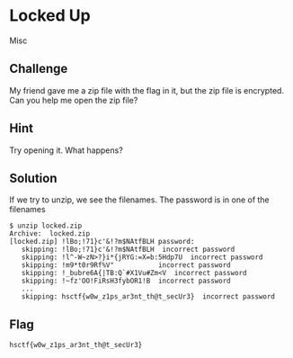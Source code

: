 # Locked Up
Misc

## Challenge 
My friend gave me a zip file with the flag in it, but the zip file is encrypted. Can you help me open the zip file?

## Hint
Try opening it. What happens?

## Solution

If we try to unzip, we see the filenames. The password is in one of the filenames

    $ unzip locked.zip 
    Archive:  locked.zip
    [locked.zip] !lBo;!71}c'&!?m$NAtfBLH password: 
       skipping: !lBo;!71}c'&!?m$NAtfBLH  incorrect password
       skipping: !l^-W~zN>?}i*{jRYG:=X=b:5Hdp7U  incorrect password
       skipping: !m9*t0r9Rf%V"           incorrect password
       skipping: !_bubre6A{|TB:Q`#X1Vu#Zm<V  incorrect password
       skipping: !~fz'OO!FiRsH3fybOR1!B  incorrect password
       ...
       skipping: hsctf{w0w_z1ps_ar3nt_th@t_secUr3}  incorrect password

## Flag

    hsctf{w0w_z1ps_ar3nt_th@t_secUr3}
